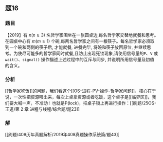 ## 题16
### 题目
【2019】有 $n\left( {n \geq  3}\right)$ 名哲学家围坐在一张圆桌边,每名哲学家交替地就餐和思考。在圆桌中心有 $m\left( {m \geq  1}\right)$ 个碗,每两名哲学家之间有一根筷子。每名哲学家必须取到一个碗和两侧的筷子后, 才能就餐, 进餐完毕, 将碗和筷子放回原位, 并继续思考。为使尽可能多的哲学家同时就餐,且防止出现死锁现象,请使用信号量的`P`、`V` 或 `wait()`、`signal()` 操作描述上述过程中的互斥与同步, 并说明所用信号量及初值的含义。
### 分析
[[哲学家吃饭]]的问题，我们看这个[[OS-进程-PV-操作-哲学家问题]]，核心在于说，一次性把资源喂出来，每次上桌拿资源或者吃饭，这个桌子是[[临界区]]，我们要大喊一声，不准动！也就是P(lock)，把桌子锁上再进行操作：[[刷题/25OS-王道/第 2 章 进程与线程/综合题/题23]]
### 解
[[刷题/408历年真题解析/2019年408真题操作系统篇/题43]]
